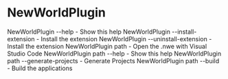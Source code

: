 # NewWorldPlugin

NewWorldPlugin --help                    - Show this help
NewWorldPlugin --install-extension       - Install the extension
NewWorldPlugin --uninstall-extension       - Install the extension
NewWorldPlugin path                      - Open the .nwe with Visual Studio Code
NewWorldPlugin path --help               - Show this help
NewWorldPlugin path --generate-projects  - Generate Projects
NewWorldPlugin path --build              - Build the applications